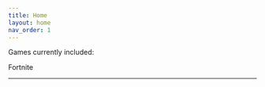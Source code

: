 ```yaml
---
title: Home
layout: home
nav_order: 1
---
```


Games currently included:

Fortnite

----

[^1]: [It can take up to 10 minutes for changes to your site to publish after you push the changes to GitHub](https://docs.github.com/en/pages/setting-up-a-github-pages-site-with-jekyll/creating-a-github-pages-site-with-jekyll#creating-your-site).

[use this template]: https://github.com/just-the-docs/just-the-docs-template/generate

